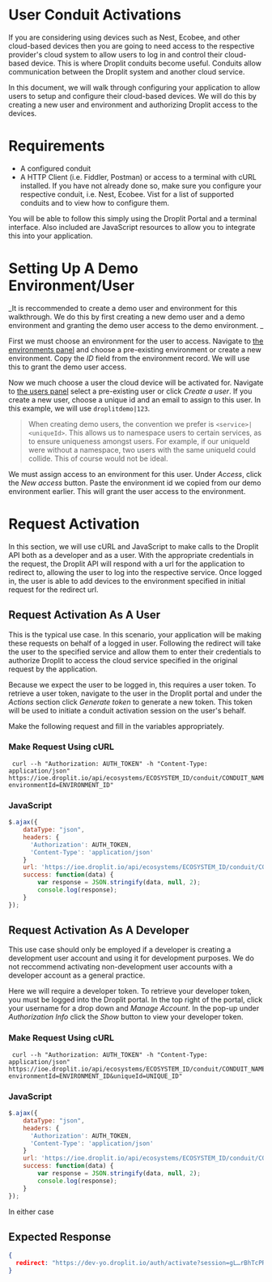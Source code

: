 # User Conduit Activations
If you are considering using devices such as Nest, Ecobee, and other cloud-based devices then you are going to need access to the respective provider's cloud system to allow users to log in and control their cloud-based device. This is where Droplit conduits become useful. Conduits allow communication between the Droplit system and another cloud service.

In this document, we will walk through configuring your application to allow users to setup and configure their cloud-based devices. We will do this by creating a new user and environment and authorizing Droplit access to the devices. 

# Requirements
- A configured conduit
- A HTTP Client (i.e. Fiddler, Postman) or access to a terminal with cURL installed.
If you have not already done so, make sure you configure your respective conduit, i.e. Nest, Ecobee. Vist <insert link to conduits page> for a list of supported conduits and to view how to configure them.

You will be able to follow this simply using the Droplit Portal and a terminal interface. Also included are JavaScript resources to allow you to integrate this into your application.  

# Setting Up A Demo Environment/User
_It is reccommended to create a demo user and environment for this walkthrough. We do this by first creating a new demo user and a demo environment and granting the demo user access to the demo environment. _

First we must choose an environment for the user to access. Navigate to [the environments panel](https://portal.droplit.io/environments) and choose a pre-existing environment or create a new environment. Copy the _ID_ field from the environment record. We will use this to grant the demo user access.

Now we much choose a user the cloud device will be activated for. Navigate to [the users panel](https://portal.droplit.io/users) select a pre-existing user or click _Create a user_. If you create a new user, choose a unique id and an email to assign to this user. In this example, we will use `droplitdemo|123`.
> When creating demo users, the convention we prefer is `<service>|<uniqueId>`. This allows us to namespace users to certain services, as to ensure uniqueness amongst users. For example, if our uniqueId were without a namespace, two users with the same uniqueId could collide. This of course would not be ideal.

We must assign access to an environment for this user. Under _Access_, click the _New access_ button. Paste the environment id we copied from our demo environment earlier. This will grant the user access to the environment.

# Request Activation
In this section, we will use cURL and JavaScript to make calls to the Droplit API both as a developer and as a user. With the appropriate credentials in the request, the Droplit API will respond with a url for the application to redirect to, allowing the user to log into the respective service. Once logged in, the user is able to add devices to the environment specified in initial request for the redirect url.

##  Request Activation As A User
This is the typical use case. In this scenario, your application will be making these requests on behalf of a logged in user. Following the redirect will take the user to the specified service and allow them to enter their credentials to authorize Droplit to access the cloud service specified in the original request by the application.

Because we expect the user to be logged in, this requires a user token. To retrieve a user token, navigate to the user in the Droplit portal and under the _Actions_ section click _Generate token_ to generate a new token. This token will be used to initiate a conduit activation session on the user's behalf.

Make the following request and fill in the variables appropriately.
### Make Request Using cURL
```
 curl --h "Authorization: AUTH_TOKEN" -h "Content-Type: application/json" https://ioe.droplit.io/api/ecosystems/ECOSYSTEM_ID/conduit/CONDUIT_NAME/activate?environmentId=ENVIRONMENT_ID"
```
### JavaScript
```javascript
$.ajax({
    dataType: "json",
    headers: {
      'Authorization': AUTH_TOKEN,
      'Content-Type': 'application/json'
    }
    url: 'https://ioe.droplit.io/api/ecosystems/ECOSYSTEM_ID/conduit/CONDUIT_NAME/activate?environmentId=ENVIRONMENT_ID',
    success: function(data) {
    	var response = JSON.stringify(data, null, 2);
    	console.log(response);
    }
});
```

##  Request Activation As A Developer
This use case should only be employed if a developer is creating a development user account and using it for development purposes. We do not reccommend activating non-development user accounts with a developer account as a general practice.

 Here we will require a developer token. To retrieve your developer token, you must be logged into the Droplit portal. In the top right of the portal, click your username for a drop down and _Manage Account_. In the pop-up under _Authorization Info_ click the _Show_ button to view your developer token.

### Make Request Using cURL
```
 curl --h "Authorization: AUTH_TOKEN" -h "Content-Type: application/json" https://ioe.droplit.io/api/ecosystems/ECOSYSTEM_ID/conduit/CONDUIT_NAME/activate?environmentId=ENVIRONMENT_ID&uniqueId=UNIQUE_ID"
```
### JavaScript
```javascript
$.ajax({
    dataType: "json",
    headers: {
      'Authorization': AUTH_TOKEN,
      'Content-Type': 'application/json'
    }
    url: 'https://ioe.droplit.io/api/ecosystems/ECOSYSTEM_ID/conduit/CONDUIT_NAME/activate?environmentId=ENVIRONMENT_ID&uniqueId=UNIQUE_ID',
    success: function(data) {
    	var response = JSON.stringify(data, null, 2);
    	console.log(response);
    }
});
```
In either case
## Expected Response
```json
{
  redirect: "https://dev-yo.droplit.io/auth/activate?session=gL…rBhTcPRWHmURBc7sWP5xsTJocFLqr2P-LcTGCT-DxL1Q20TjG" 
}
```
